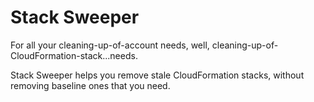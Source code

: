 # Stack Sweeper

For all your cleaning-up-of-account needs, well,
cleaning-up-of-CloudFormation-stack...needs.

Stack Sweeper helps you remove stale CloudFormation stacks, without removing baseline
ones that you need.
